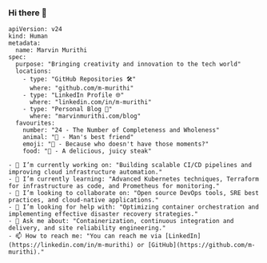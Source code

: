 ### Hi there 👋
```
apiVersion: v24
kind: Human
metadata:
  name: Marvin Murithi
spec:
  purpose: "Bringing creativity and innovation to the tech world"
  locations:
    - type: "GitHub Repositories 🛠️"
      where: "github.com/m-murithi"
    - type: "LinkedIn Profile 🌐"
      where: "linkedin.com/in/m-murithi"
    - type: "Personal Blog 📝"
      where: "marvinmurithi.com/blog"
  favourites:
    number: "24 - The Number of Completeness and Wholeness"
    animal: "🐶 - Man's best friend"
    emoji: "🤦 - Because who doesn't have those moments?"
    food: "🥩 - A delicious, juicy steak"

```

    - 🔭 I’m currently working on: "Building scalable CI/CD pipelines and improving cloud infrastructure automation."
    - 🌱 I’m currently learning: "Advanced Kubernetes techniques, Terraform for infrastructure as code, and Prometheus for monitoring."
    - 👯 I’m looking to collaborate on: "Open source DevOps tools, SRE best practices, and cloud-native applications."
    - 🤔 I’m looking for help with: "Optimizing container orchestration and implementing effective disaster recovery strategies."
    - 💬 Ask me about: "Containerization, continuous integration and delivery, and site reliability engineering."
    - 📫 How to reach me: "You can reach me via [LinkedIn](https://linkedin.com/in/m-murithi) or [GitHub](https://github.com/m-murithi)."



